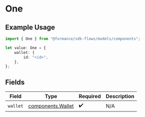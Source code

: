 # One

## Example Usage

```typescript
import { One } from "@formance/sdk-flows/models/components";

let value: One = {
    wallet: {
        id: "<id>",
    },
};
```

## Fields

| Field                                                  | Type                                                   | Required                                               | Description                                            |
| ------------------------------------------------------ | ------------------------------------------------------ | ------------------------------------------------------ | ------------------------------------------------------ |
| `wallet`                                               | [components.Wallet](../../models/components/wallet.md) | :heavy_check_mark:                                     | N/A                                                    |